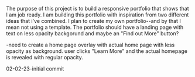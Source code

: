 <!-- ============== -->
<!--    PURPOSE     -->
<!-- ============== -->

The purpose of this project is to build a responsive portfolio that shows that I am job ready. I am building this portfolio with inspiration from two different ideas that i've combined. I plan to create my own portfolio--and by that I mean not using a template. The portfolio should have a landing page with text on less opacity backgorund and maybe an "Find out More" button?





<!-- =============== -->
<!--     PSEUDOCODE  -->
<!-- =============== -->
-need to create a home page overlay with actual home page with less opacity as background. user clicks "Learn More" and the actual homepage is revealed with regular opacity.








<!-- =============== -->
<!--     UPDATES     -->
<!-- =============== -->
02-02-23-initial commit